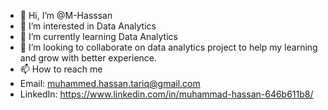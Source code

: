 - 👋 Hi, I’m @M-Hasssan
- 👀 I’m interested in Data Analytics 
- 🌱 I’m currently learning Data Analytics 
- 💞️ I’m looking to collaborate on data analytics project to help my learning and grow with better experience.
- 📫 How to reach me
- Email: muhammed.hassan.tariq@gmail.com
- LinkedIn: https://www.linkedin.com/in/muhammad-hassan-646b611b8/  

<!---
M-Hasssan/M-Hasssan is a ✨ special ✨ repository because its `README.md` (this file) appears on your GitHub profile.
You can click the Preview link to take a look at your changes.
--->
